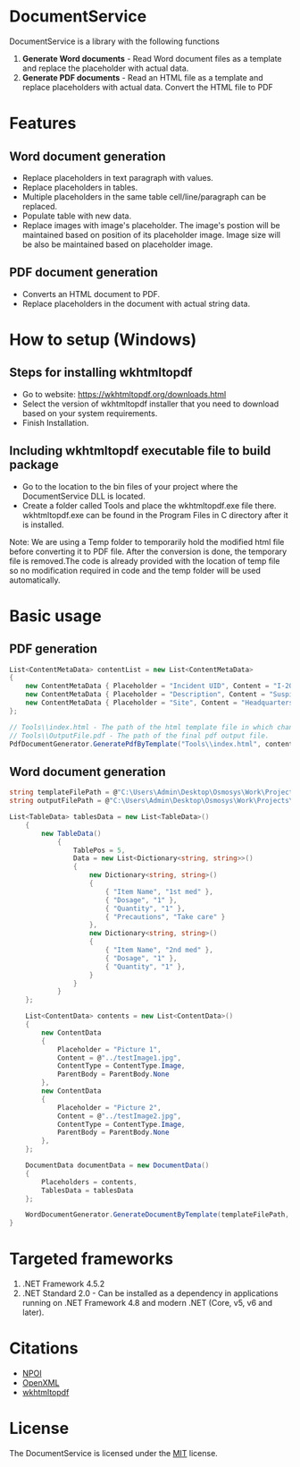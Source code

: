 # DocumentService
DocumentService is a library with the following functions
1. **Generate Word documents** - Read Word document files as a template and replace the placeholder with actual data.
2. **Generate PDF documents** - Read an HTML file as a template and replace placeholders with actual data. Convert the HTML file to PDF

# Features

## Word document generation
- Replace placeholders in text paragraph with values.
- Replace placeholders in tables.
- Multiple placeholders in the same table cell/line/paragraph can be replaced.
- Populate table with new data.
- Replace images with image's placeholder. The image's postion will be maintained based on position of its placeholder image. Image size will be also be maintained based on placeholder image.

## PDF document generation
- Converts an HTML document to PDF.
- Replace placeholders in the document with actual string data.

# How to setup (Windows)

## Steps for installing wkhtmltopdf
- Go to website: https://wkhtmltopdf.org/downloads.html
- Select the version of wkhtmltopdf installer that you need to download based on your system requirements.
- Finish Installation.

## Including wkhtmltopdf executable file to build package
- Go to the location to the bin files of your project where the DocumentService DLL is located.
- Create a folder called Tools and place the wkhtmltopdf.exe file there. wkhtmltopdf.exe can be found in the Program Files in C directory after it is installed.

Note: We are using a Temp folder to temporarily hold the modified html file before converting it to PDF file. After the conversion is done, the temporary file is removed.The code is already provided with the location of temp file so no modification required in code and the temp folder will be used automatically.

# Basic usage

## PDF generation
```csharp
List<ContentMetaData> contentList = new List<ContentMetaData>
{
    new ContentMetaData { Placeholder = "Incident UID", Content = "I-20230822-001" },
    new ContentMetaData { Placeholder = "Description", Content = "Suspicious activity reported" },
    new ContentMetaData { Placeholder = "Site", Content = "Headquarters" }
};

// Tools\\index.html - The path of the html template file in which changes are to be made.
// Tools\\OutputFile.pdf - The path of the final pdf output file.
PdfDocumentGenerator.GeneratePdfByTemplate("Tools\\index.html", contentList, "Tools\\OutputFile.pdf");
```

## Word document generation
```csharp
string templateFilePath = @"C:\Users\Admin\Desktop\Osmosys\Work\Projects\Document Service Component\Testing\Document.docx";
string outputFilePath = @"C:\Users\Admin\Desktop\Osmosys\Work\Projects\Document Service Component\Testing\Test_Output.docx";

List<TableData> tablesData = new List<TableData>()
    {
        new TableData()
            {
                TablePos = 5,
                Data = new List<Dictionary<string, string>>()
                {
                    new Dictionary<string, string>()
                    {
                        { "Item Name", "1st med" },
                        { "Dosage", "1" },
                        { "Quantity", "1" },
                        { "Precautions", "Take care" }
                    },
                    new Dictionary<string, string>()
                    {
                        { "Item Name", "2nd med" },
                        { "Dosage", "1" },
                        { "Quantity", "1" },
                    }
                }
            }
    };

    List<ContentData> contents = new List<ContentData>()
    {
        new ContentData
        {
            Placeholder = "Picture 1",
            Content = @"../testImage1.jpg",
            ContentType = ContentType.Image,
            ParentBody = ParentBody.None
        },
        new ContentData
        {
            Placeholder = "Picture 2",
            Content = @"../testImage2.jpg",
            ContentType = ContentType.Image,
            ParentBody = ParentBody.None
        },
    };

    DocumentData documentData = new DocumentData()
    {
        Placeholders = contents,
        TablesData = tablesData
    };

    WordDocumentGenerator.GenerateDocumentByTemplate(templateFilePath, documentData, outputFilePath);
}
```

# Targeted frameworks
1. .NET Framework 4.5.2
2. .NET Standard 2.0 - Can be installed as a dependency in applications running on .NET Framework 4.8 and modern .NET (Core, v5, v6 and later).

# Citations
- [NPOI](https://github.com/nissl-lab/npoi)
- [OpenXML](https://github.com/dotnet/Open-XML-SDK)
- [wkhtmltopdf](https://wkhtmltopdf.org/)

# License
The DocumentService is licensed under the [MIT](https://github.com/OsmosysSoftware/document-service/blob/main/LICENSE) license.
